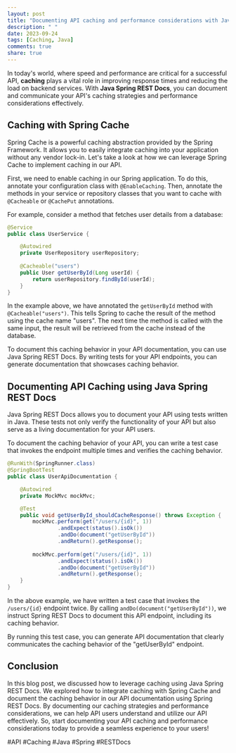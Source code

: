 ```yaml
---
layout: post
title: "Documenting API caching and performance considerations with Java Spring REST Docs"
description: " "
date: 2023-09-24
tags: [Caching, Java]
comments: true
share: true
---
```


In today's world, where speed and performance are critical for a successful API, **caching** plays a vital role in improving response times and reducing the load on backend services. With **Java Spring REST Docs**, you can document and communicate your API's caching strategies and performance considerations effectively.

## Caching with Spring Cache

Spring Cache is a powerful caching abstraction provided by the Spring Framework. It allows you to easily integrate caching into your application without any vendor lock-in. Let's take a look at how we can leverage Spring Cache to implement caching in our API.

First, we need to enable caching in our Spring application. To do this, annotate your configuration class with `@EnableCaching`. Then, annotate the methods in your service or repository classes that you want to cache with `@Cacheable` or `@CachePut` annotations.

For example, consider a method that fetches user details from a database:

```java
@Service
public class UserService {

    @Autowired
    private UserRepository userRepository;
    
    @Cacheable("users")
    public User getUserById(Long userId) {
        return userRepository.findById(userId);
    }
}
```

In the example above, we have annotated the `getUserById` method with `@Cacheable("users")`. This tells Spring to cache the result of the method using the cache name "users". The next time the method is called with the same input, the result will be retrieved from the cache instead of the database.

To document this caching behavior in your API documentation, you can use Java Spring REST Docs. By writing tests for your API endpoints, you can generate documentation that showcases caching behavior.

## Documenting API Caching using Java Spring REST Docs

Java Spring REST Docs allows you to document your API using tests written in Java. These tests not only verify the functionality of your API but also serve as a living documentation for your API users.

To document the caching behavior of your API, you can write a test case that invokes the endpoint multiple times and verifies the caching behavior.

```java
@RunWith(SpringRunner.class)
@SpringBootTest
public class UserApiDocumentation {

    @Autowired
    private MockMvc mockMvc;

    @Test
    public void getUserById_shouldCacheResponse() throws Exception {
        mockMvc.perform(get("/users/{id}", 1))
                .andExpect(status().isOk())
                .andDo(document("getUserById"))
                .andReturn().getResponse();
        
        mockMvc.perform(get("/users/{id}", 1))
                .andExpect(status().isOk())
                .andDo(document("getUserById"))
                .andReturn().getResponse();
    }
}
```

In the above example, we have written a test case that invokes the `/users/{id}` endpoint twice. By calling `andDo(document("getUserById"))`, we instruct Spring REST Docs to document this API endpoint, including its caching behavior.

By running this test case, you can generate API documentation that clearly communicates the caching behavior of the "getUserById" endpoint.

## Conclusion

In this blog post, we discussed how to leverage caching using Java Spring REST Docs. We explored how to integrate caching with Spring Cache and document the caching behavior in our API documentation using Spring REST Docs. By documenting our caching strategies and performance considerations, we can help API users understand and utilize our API effectively. So, start documenting your API caching and performance considerations today to provide a seamless experience to your users!

#API #Caching #Java #Spring #RESTDocs